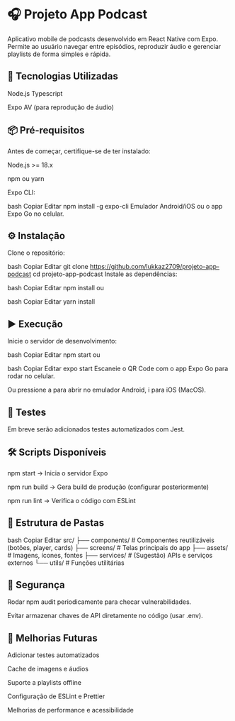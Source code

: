 # 🎧 Projeto App Podcast
Aplicativo mobile de podcasts desenvolvido em React Native com Expo.
Permite ao usuário navegar entre episódios, reproduzir áudio e gerenciar playlists de forma simples e rápida.

## 🚀 Tecnologias Utilizadas
Node.js
Typescript

Expo AV (para reprodução de áudio)

## 📦 Pré-requisitos
Antes de começar, certifique-se de ter instalado:

Node.js >= 18.x

npm ou yarn

Expo CLI:

bash
Copiar
Editar
npm install -g expo-cli
Emulador Android/iOS ou o app Expo Go no celular.

## ⚙️ Instalação
Clone o repositório:

bash
Copiar
Editar
git clone https://github.com/lukkaz2709/projeto-app-podcast
cd projeto-app-podcast
Instale as dependências:

bash
Copiar
Editar
npm install
ou

bash
Copiar
Editar
yarn install
## ▶️ Execução
Inicie o servidor de desenvolvimento:

bash
Copiar
Editar
npm start
ou

bash
Copiar
Editar
expo start
Escaneie o QR Code com o app Expo Go para rodar no celular.

Ou pressione a para abrir no emulador Android, i para iOS (MacOS).

## 🧪 Testes
Em breve serão adicionados testes automatizados com Jest.

## 🛠️ Scripts Disponíveis
npm start → Inicia o servidor Expo

npm run build → Gera build de produção (configurar posteriormente)

npm run lint → Verifica o código com ESLint

## 📁 Estrutura de Pastas
bash
Copiar
Editar
src/
 ├── components/    # Componentes reutilizáveis (botões, player, cards)
 ├── screens/       # Telas principais do app
 ├── assets/        # Imagens, ícones, fontes
 ├── services/      # (Sugestão) APIs e serviços externos
 └── utils/         # Funções utilitárias
## 🔐 Segurança
Rodar npm audit periodicamente para checar vulnerabilidades.

Evitar armazenar chaves de API diretamente no código (usar .env).

## 🚧 Melhorias Futuras
Adicionar testes automatizados

Cache de imagens e áudios

Suporte a playlists offline

Configuração de ESLint e Prettier

Melhorias de performance e acessibilidade
